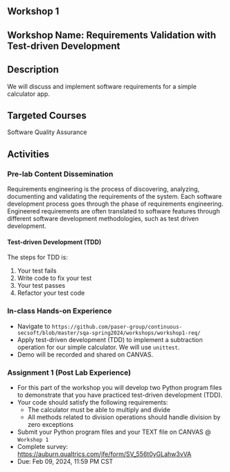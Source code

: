 ## Workshop 1

## Workshop Name: Requirements Validation with Test-driven Development 

## Description 

We will discuss and implement software requirements for a simple calculator app. 

## Targeted Courses 

Software Quality Assurance 

## Activities 

### Pre-lab Content Dissemination 

Requirements engineering is the process of discovering, analyzing, documenting and validating the requirements of the system. Each software development process goes through the phase of requirements engineering. Engineered requirements are often translated to software features through different software development methodologies, such as test driven development.    


#### Test-driven Development (TDD)

The steps for TDD is:

1. Your test fails 
2. Write code to fix your test 
3. Your test passes 
4. Refactor your test code 


### In-class Hands-on Experience 

- Navigate to `https://github.com/paser-group/continuous-secsoft/blob/master/sqa-spring2024/workshops/workshop1-req/`
- Apply test-driven development (TDD) to implement a subtraction operation for our simple calculator. We will use `unittest`. 
- Demo will be recorded and shared on CANVAS. 



### Assignment 1 (Post Lab Experience) 

- For this part of the workshop you will develop two Python program files to demonstrate that you have practiced test-driven development (TDD). 
- Your code should satisfy the following requirements:
  - The calculator must be able to multiply and divide
  - All methods related to division operations should handle division by zero exceptions
- Submit your Python program files and  your TEXT file on CANVAS @ `Workshop 1` 
- Complete survey: https://auburn.qualtrics.com/jfe/form/SV_556t0yGLahw3vVA
- Due: Feb 09, 2024, 11:59 PM CST 